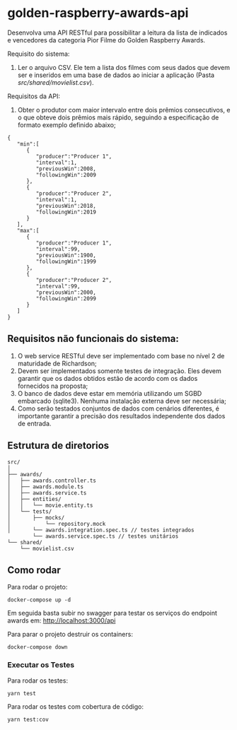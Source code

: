 # golden-raspberry-awards-api

Desenvolva uma API RESTful para possibilitar a leitura da lista de indicados e vencedores da categoria Pior Filme do Golden Raspberry Awards.

Requisito do sistema:
1. Ler o arquivo CSV. Ele tem a lista dos filmes com seus dados que devem ser e inseridos em uma base de dados ao iniciar a
aplicação (Pasta *src/shared/movielist.csv*).

Requisitos da API:
1. Obter o produtor com maior intervalo entre dois prêmios consecutivos, e o que obteve dois prêmios mais rápido, seguindo a especificação de formato exemplo definido abaixo;
```
{
   "min":[
      {
         "producer":"Producer 1",
         "interval":1,
         "previousWin":2008,
         "followingWin":2009
      },
      {
         "producer":"Producer 2",
         "interval":1,
         "previousWin":2018,
         "followingWin":2019
      }
   ],
   "max":[
      {
         "producer":"Producer 1",
         "interval":99,
         "previousWin":1900,
         "followingWin":1999
      },
      {
         "producer":"Producer 2",
         "interval":99,
         "previousWin":2000,
         "followingWin":2099
      }
   ]
}
```

## Requisitos não funcionais do sistema:
1. O web service RESTful deve ser implementado com base no nível 2 de maturidade de Richardson;
2. Devem ser implementados somente testes de integração. Eles devem garantir que os dados obtidos estão de acordo com os dados fornecidos na proposta;
3. O banco de dados deve estar em memória utilizando um SGBD embarcado (sqlite3). Nenhuma instalação externa deve ser necessária;
4. Como serão testados conjuntos de dados com cenários diferentes, é importante garantir a precisão dos resultados independente dos dados de entrada.

## Estrutura de diretorios
```arduino
src/
│
├── awards/
│   ├── awards.controller.ts
│   ├── awards.module.ts
│   ├── awards.service.ts
│   ├── entities/
│   │   └── movie.entity.ts
│   └── tests/
│       ├── mocks/
│           └── repository.mock
│       └── awards.integration.spec.ts // testes integrados
        └── awards.service.spec.ts // testes unitários
└── shared/
    └── movielist.csv
```

## Como rodar
Para rodar o projeto: 
```
docker-compose up -d
```

Em seguida basta subir no swagger para testar os serviços do endpoint awards em:
[http://localhost:3000/api](http://localhost:3000/api)

Para parar o projeto destruir os containers:
```
docker-compose down
```

### Executar os Testes
Para rodar os testes: 
```
yarn test
```

Para rodar os testes com cobertura de código: 
```
yarn test:cov
```
